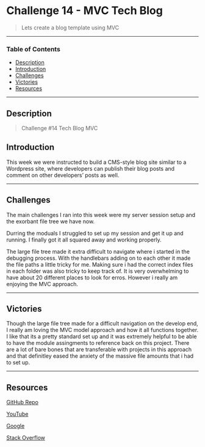 # Challenge 14 - MVC Tech Blog
> Lets create a blog template using MVC 
---
### Table of Contents
- [Description](#description)
- [Introduction](#introduction)
- [Challenges](#challenges)
- [Victories](#victories)
- [Resources](#resources)

---

## Description

> Challenge #14 Tech Blog MVC

## Introduction 
This week we were instructed to build a CMS-style blog site similar to a Wordpress site, where developers can publish their blog posts and comment on other developers’ posts as well.


---

## Challenges

The main challenges I ran into this week were my server session setup and the exorbant file tree we have now.

Durring the moduals I struggled to set up my session and get it up and running. I finally got it all squared away and working properly.

The large file tree made it extra difficult to navigate where i started in the debugging process. With the handlebars adding on to each other it made the file paths a little tricky for me. Making sure i had the correct index files in each folder was also tricky to keep track of. It is very overwhelming to have about 20 different places to look for erros. However i really am enjoying the MVC approach. 

---
## Victories

Though the large file tree made for a difficult navigation on the develop end, I really am loving the MVC model approach and how it all functions together. I like that its a pretty standard set up and it was extremely helpful to be able to have the module assingments to reference back on this project. There are a lot of bare bones that are transferable with projects in this approach and that definitley eased the anxiety of the massive file amounts that i had to set up.


---


## Resources 

<a href="https://github.com/kelleymarne/tech-blog">GitHub Repo</a>

<a href="https://www.youtube.com/watch?v=eVGEea7adDM"> YouTube</a>

<a href="https://www.google.com/webhp?hl=en&sa=X&ved=0ahUKEwiLjJ7fosLvAhWXW80KHawRD_oQPAgI">Google</a>

<a href="https://stackoverflow.com/">Stack Overflow</a>

